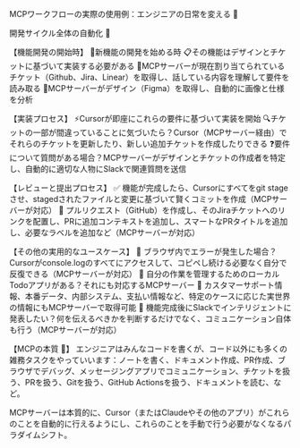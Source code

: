 MCPワークフローの実際の使用例：エンジニアの日常を変える 🚀

開発サイクル全体の自動化 🔄

【機能開発の開始時】
🎯新機能の開発を始める時
📋その機能はデザインとチケットに基づいて実装する必要がある
🤖MCPサーバーが現在割り当てられているチケット（Github、Jira、Linear）を取得し、話している内容を理解して要件を読み取る
🎨MCPサーバーがデザイン（Figma）を取得し、自動的に画像と仕様を分析

【実装プロセス】
⚡️Cursorが即座にこれらの要件に基づいて実装を開始
🔍チケットの一部が間違っていることに気づいたら？Cursor（MCPサーバー経由）でそれらのチケットを更新したり、新しい追加チケットを作成したりできる
❓要件について質問がある場合？MCPサーバーがデザインとチケットの作成者を特定し、自動的に適切な人物にSlackで関連質問を送信

【レビューと提出プロセス】
✅ 機能が完成したら、Cursorにすべてをgit stageさせ、stagedされたファイルと変更に基づいて賢くコミットを作成（MCPサーバーが対応）
🔄 プルリクエスト（GitHub）を作成し、そのJiraチケットへのリンクを配置し、PRに追加コンテキストを追加し、スマートなPRタイトルを追加し、必要なラベルを追加など（MCPサーバーが対応）

【その他の実用的なユースケース】
🐞 ブラウザ内でエラーが発生した場合？Cursorがconsole.logのすべてにアクセスして、コピペし続ける必要なく自分で反復できる（MCPサーバーが対応）
📝 自分の作業を管理するためのローカルTodoアプリがある？それにも対応するMCPサーバー
🔐 カスタマーサポート情報、本番データ、内部システム、支払い情報など、特定のケースに応じた実世界の情報にもMCPサーバーで取得可能
📢 機能完成後にSlackでインテリジェントに発表したい？何を伝えるべきかを判断するだけでなく、コミュニケーション自体も行う（MCPサーバーが対応）

【MCPの本質 🌟】
エンジニアはみんなコードを書くが、コード以外にも多くの雑務タスクをやっていいます：ノートを書く、ドキュメント作成、PR作成、ブラウザでデバッグ、メッセージングアプリでコミュニケーション、チケットを扱う、PRを扱う、Gitを扱う、GitHub Actionsを扱う、ドキュメントを読む、など。

MCPサーバーは本質的に、Cursor（またはClaudeやその他のアプリ）がこれらのことを自動的に行えるようにし、これらのことを手動で行う必要がなくなるパラダイムシフト。
